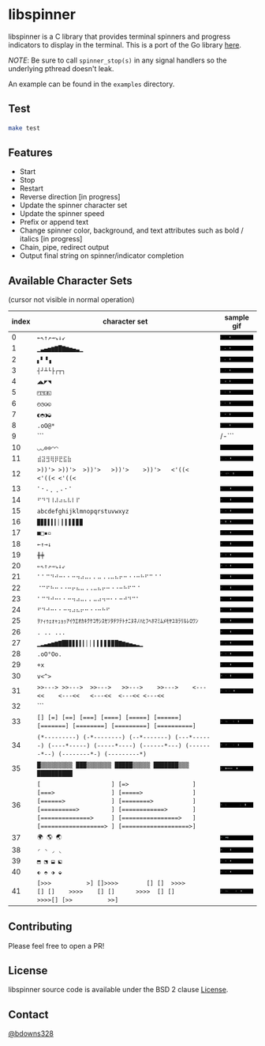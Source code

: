 # libspinner

libspinner is a C library that provides terminal spinners and progress indicators to display in the terminal. This is a port of the Go library [here](github.com/briandowns/spinner).

*NOTE*: Be sure to call `spinner_stop(s)` in any signal handlers so the underlying pthread doesn't leak.

An example can be found in the `examples` directory.

## Test

```sh
make test
```

## Features

* Start
* Stop
* Restart
* Reverse direction [in progress]
* Update the spinner character set
* Update the spinner speed
* Prefix or append text
* Change spinner color, background, and text attributes such as bold / italics [in progress]
* Chain, pipe, redirect output
* Output final string on spinner/indicator completion

## Available Character Sets
(cursor not visible in normal operation)

index | character set | sample gif
------|---------------|---------------
0  | ```←↖↑↗→↘↓↙``` | ![Sample Gif](gifs/0.gif)
1  | ```▁▃▄▅▆▇█▇▆▅▄▃▁``` | ![Sample Gif](gifs/1.gif)
2  | ```▖▘▝▗``` | ![Sample Gif](gifs/2.gif)
3  | ```┤┘┴└├┌┬┐``` | ![Sample Gif](gifs/3.gif)
4  | ```◢◣◤◥``` | ![Sample Gif](gifs/4.gif)
5  | ```◰◳◲◱``` | ![Sample Gif](gifs/5.gif)
6  | ```◴◷◶◵``` | ![Sample Gif](gifs/6.gif)
7  | ```◐◓◑◒``` | ![Sample Gif](gifs/7.gif)
8  | ```.oO@*``` | ![Sample Gif](gifs/8.gif)
9  | ```|/-\``` | ![Sample Gif](gifs/9.gif)
10 | ```◡◡⊙⊙◠◠``` | ![Sample Gif](gifs/10.gif)
11 | ```⣾⣽⣻⢿⡿⣟⣯⣷``` | ![Sample Gif](gifs/11.gif)
12 | ```>))'> >))'>  >))'>   >))'>    >))'>   <'((<  <'((< <'((<``` | ![Sample Gif](gifs/12.gif)
13 | ```⠁⠂⠄⡀⢀⠠⠐⠈``` | ![Sample Gif](gifs/13.gif)
14 | ```⠋⠙⠹⠸⠼⠴⠦⠧⠇⠏``` | ![Sample Gif](gifs/14.gif)
15 | ```abcdefghijklmnopqrstuvwxyz``` | ![Sample Gif](gifs/15.gif)
16 | ```▉▊▋▌▍▎▏▎▍▌▋▊▉``` | ![Sample Gif](gifs/16.gif)
17 | ```■□▪▫``` | ![Sample Gif](gifs/17.gif)
18 | ```←↑→↓``` | ![Sample Gif](gifs/18.gif)
19 | ```╫╪``` | ![Sample Gif](gifs/19.gif)
20 | ```⇐⇖⇑⇗⇒⇘⇓⇙``` | ![Sample Gif](gifs/20.gif)
21 | ```⠁⠁⠉⠙⠚⠒⠂⠂⠒⠲⠴⠤⠄⠄⠤⠠⠠⠤⠦⠖⠒⠐⠐⠒⠓⠋⠉⠈⠈``` | ![Sample Gif](gifs/21.gif)
22 | ```⠈⠉⠋⠓⠒⠐⠐⠒⠖⠦⠤⠠⠠⠤⠦⠖⠒⠐⠐⠒⠓⠋⠉⠈``` | ![Sample Gif](gifs/22.gif)
23 | ```⠁⠉⠙⠚⠒⠂⠂⠒⠲⠴⠤⠄⠄⠤⠴⠲⠒⠂⠂⠒⠚⠙⠉⠁``` | ![Sample Gif](gifs/23.gif)
24 | ```⠋⠙⠚⠒⠂⠂⠒⠲⠴⠦⠖⠒⠐⠐⠒⠓⠋``` | ![Sample Gif](gifs/24.gif)
25 | ```ｦｧｨｩｪｫｬｭｮｯｱｲｳｴｵｶｷｸｹｺｻｼｽｾｿﾀﾁﾂﾃﾄﾅﾆﾇﾈﾉﾊﾋﾌﾍﾎﾏﾐﾑﾒﾓﾔﾕﾖﾗﾘﾙﾚﾛﾜﾝ``` | ![Sample Gif](gifs/25.gif)
26 | ```. .. ...``` | ![Sample Gif](gifs/26.gif)
27 | ```▁▂▃▄▅▆▇█▉▊▋▌▍▎▏▏▎▍▌▋▊▉█▇▆▅▄▃▂▁``` | ![Sample Gif](gifs/27.gif)
28 | ```.oO°Oo.``` | ![Sample Gif](gifs/28.gif)
29 | ```+x``` | ![Sample Gif](gifs/29.gif)
30 | ```v<^>``` | ![Sample Gif](gifs/30.gif)
31 | ```>>---> >>--->  >>--->   >>--->    >>--->    <---<<    <---<<   <---<<  <---<< <---<<``` | ![Sample Gif](gifs/31.gif)
32 | ```| || ||| |||| ||||| |||||| ||||| |||| ||| || |``` | ![Sample Gif](gifs/32.gif)
33 | ```[] [=] [==] [===] [====] [=====] [======] [=======] [========] [=========] [==========]``` | ![Sample Gif](gifs/33.gif)
34 | ```(*---------) (-*--------) (--*-------) (---*------) (----*-----) (-----*----) (------*---) (-------*--) (--------*-) (---------*)``` | ![Sample Gif](gifs/34.gif)
35 | ```█▒▒▒▒▒▒▒▒▒ ███▒▒▒▒▒▒▒ █████▒▒▒▒▒ ███████▒▒▒ ██████████``` | ![Sample Gif](gifs/35.gif)
36 | ```[                    ] [=>                  ] [===>                ] [=====>              ] [======>             ] [========>           ] [==========>         ] [============>       ] [==============>     ] [================>   ] [==================> ] [===================>]``` | ![Sample Gif](gifs/36.gif)
37 | ```🌍 🌎 🌏``` | ![Sample Gif](gifs/39.gif)
38 | ```◜ ◝ ◞ ◟``` | ![Sample Gif](gifs/40.gif)
39 | ```⬒ ⬔ ⬓ ⬕``` | ![Sample Gif](gifs/41.gif)
40 | ```⬖ ⬘ ⬗ ⬙``` | ![Sample Gif](gifs/42.gif)
41 | ```[>>>          >] []>>>>        [] []  >>>>      [] []    >>>>    [] []      >>>>  [] []        >>>>[] [>>          >>]``` | ![Sample Gif](gifs/43.gif)

## Contributing

Please feel free to open a PR!

## License

libspinner source code is available under the BSD 2 clause [License](/LICENSE).

## Contact

[@bdowns328](http://twitter.com/bdowns328)
